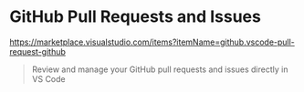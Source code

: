 # GitHub Pull Requests and Issues

<https://marketplace.visualstudio.com/items?itemName=github.vscode-pull-request-github>

> Review and manage your GitHub pull requests and issues directly in VS Code
